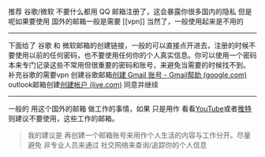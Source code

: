 
推荐 谷歌/微软
不要什么都用 QQ 邮箱注册了，这会暴露你很多国内的隐私
但是呢如果要使用 国外的邮箱一般是需要 [[vpn]] 当然了，一般使用起来是不用的

---
下面给了 谷歌 和 微软邮箱的创建链接，一般的可以直接点开进去，注册的时候不要使用以前的任何密码，也不要使用任何你的个人真实信息。你可以使用一个密码本来专门记录这些不常用但很重要的密码和账号，来避免当需要的时候找不到。
	补充谷歌的需要vpn
创建谷歌邮箱[创建 Gmail 账号 - Gmail帮助 (google.com)](https://support.google.com/mail/answer/56256?hl=zh-Hans)
outlook邮箱创建[创建帐户 (live.com)](https://signup.live.com/signup?lcid=1033&wa=wsignin1.0&rpsnv=19&ct=1703473487&rver=7.0.6738.0&wp=MBI_SSL&wreply=https%3a%2f%2foutlook.live.com%2fowa%2f%3fstate%3d1%26redirectTo%3daHR0cHM6Ly9vdXRsb29rLmxpdmUuY29tL21haWwvP2FjdFN3dD10cnVl%26RpsCsrfState%3da5029dd3-3640-cf88-c8d1-d02be4790490&id=292841&CBCXT=out&lw=1&fl=dob%2cflname%2cwld&cobrandid=90015&aadredir=0&actSwt=true&lic=1&uaid=ea52a66181f040e7a7e64cf8201122b5)
	同意并继续

---
一般的 用这个国外的邮箱 做工作的事情，如果 只是用作 看看[YouTube](https://www.bing.com/ck/a?!&&p=b2857bbe507140f9JmltdHM9MTcwMzM3NjAwMCZpZ3VpZD0xZjVhMDU2OS04YjEwLTZjN2EtMDE0OC0xNjU0OGE3NjZkMmEmaW5zaWQ9NTIwNg&ptn=3&ver=2&hsh=3&fclid=1f5a0569-8b10-6c7a-0148-16548a766d2a&psq=yutube&u=a1aHR0cHM6Ly93d3cueW91dHViZS5jb20v&ntb=1)或者[推特](https://twitter.com/)则建议不要使用，这些工作的邮箱。
> 我的建议是 再创建一个邮箱账号来用作个人生活的内容与工作分开。尽量避免 非专业人员来通过 社交网络来查询/追踪你的个人信息